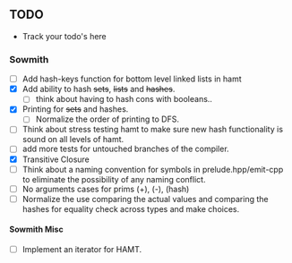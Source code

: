 ## TODO
- Track your todo's here

### Sowmith
- [ ] Add hash-keys function for bottom level linked lists in hamt
- [X] Add ability to hash ~~sets~~, ~~lists~~ and ~~hashes~~.
  * [ ] think about having to hash cons with booleans.. 
- [X] Printing for ~~sets~~ and hashes.
  * [ ] Normalize the order of printing to DFS.
- [ ] Think about stress testing hamt to make sure new hash functionality is sound on all levels of hamt.
- [ ] add more tests for untouched branches of the compiler.
- [X] Transitive Closure
- [ ] Think about a naming convention for symbols in prelude.hpp/emit-cpp to eliminate the possibility of any naming conflict.
- [ ]  No arguments cases for prims (+), (-), (hash)
- [ ]  Normalize the use comparing the actual values and comparing the hashes for equality check across types and make choices.

#### Sowmith Misc
- [ ] Implement an iterator for HAMT.

